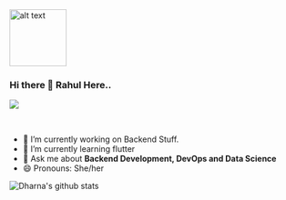 <img src="https://github.com/rahul799/rahul799/blob/master/Hi.gif" alt="alt text" width="100" height="100" />

### Hi there 👋 Rahul Here..

![](https://visitor-badge.glitch.me/badge?page_id=rahul799.rahul799)

<br />

- 🔭 I’m currently working on Backend Stuff.
- 🌱 I’m currently learning flutter
- 💬 Ask me about **Backend Development, DevOps and Data Science**
- 😄 Pronouns: She/her

![Dharna's github stats](https://github-readme-stats.vercel.app/api?username=Dharna5599&show_icons=true&hide_border=true)

